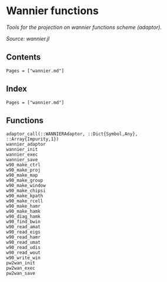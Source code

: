 # Wannier functions

*Tools for the projection on wannier functions scheme (adaptor).*

*Source: wannier.jl*

## Contents

```@contents
Pages = ["wannier.md"]
```

## Index

```@index
Pages = ["wannier.md"]
```

## Functions

```@docs
adaptor_call(::WANNIERAdaptor, ::Dict{Symbol,Any}, ::Array{Impurity,1})
wannier_adaptor
wannier_init
wannier_exec
wannier_save
w90_make_ctrl
w90_make_proj
w90_make_map
w90_make_group
w90_make_window
w90_make_chipsi
w90_make_kpath
w90_make_rcell
w90_make_hamr
w90_make_hamk
w90_diag_hamk
w90_find_bwin
w90_read_amat
w90_read_eigs
w90_read_hamr
w90_read_umat
w90_read_udis
w90_read_wout
w90_write_win
pw2wan_init
pw2wan_exec
pw2wan_save
```

